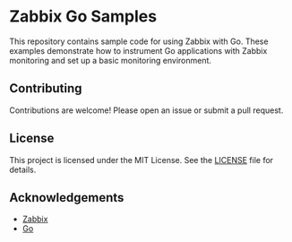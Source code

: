 # Zabbix Go Samples

This repository contains sample code for using Zabbix with Go. These examples demonstrate how to instrument Go applications with Zabbix monitoring and set up a basic monitoring environment.

## Contributing

Contributions are welcome! Please open an issue or submit a pull request.

## License

This project is licensed under the MIT License. See the [LICENSE](LICENSE) file for details.

## Acknowledgements

- [Zabbix](https://www.zabbix.com/)
- [Go](https://golang.org/)
